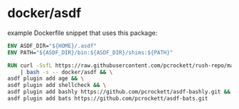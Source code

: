 # docker/asdf

example Dockerfile snippet that uses this package:

```dockerfile
ENV ASDF_DIR="${HOME}/.asdf"
ENV PATH="${ASDF_DIR}/bin:${ASDF_DIR}/shims:${PATH}"

RUN curl -SsfL https://raw.githubusercontent.com/pcrockett/rush-repo/main/yolo.sh \
    | bash -s -- docker/asdf && \
asdf plugin add age && \
asdf plugin add shellcheck && \
asdf plugin add bashly https://github.com/pcrockett/asdf-bashly.git && \
asdf plugin add bats https://github.com/pcrockett/asdf-bats.git
```
